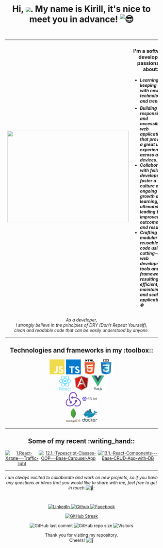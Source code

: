 <div align="center">
  <h1>
    Hi, <img src="https://raw.githubusercontent.com/MartinHeinz/MartinHeinz/master/wave.gif" width="32px">. My name is Kirill, it's nice to meet you in advance!
    <img src="https://fonts.gstatic.com/s/e/notoemoji/latest/1f60e/512.gif" alt="😎" width="32px">
  </h1>
</div>

<br>

<div align="center">

| <img src="https://media3.giphy.com/media/qgQUggAC3Pfv687qPC/giphy.gif?cid=ecf05e47ke0hdyi3xzvawir8f9shyiqgjqfm29j8aan7286e&rid=giphy.gif&ct=g" align="center" width="400" height="300"> | <div align="center"><h3>I'm a software developer passionate about:</h3><p><ul><li align="start"><i>Learning and keeping up with new technologies and trends.:chart_with_upwards_trend:</i></li><li align="start"><i>Building responsive and accessible web applications that provide a great user experience across all devices.:iphone:</i></li><li align="start"><i>Collaborating with fellow developers to foster a culture of ongoing growth and learning, ultimately leading to improved outcomes and results.🤝</i></li> <li align="start"><i>Crafting modular and reusable code using cutting-edge web development tools and frameworks, resulting in efficient, maintainable, and scalable applications.:globe_with_meridians:</i></li></ul></p></div> 
| :-: | :-: |

</div>
                                                                                                                                                 
<p align="center">
  <i>
    As a developer, <br>
    I strongly believe in the principles of DRY (Don't Repeat Yourself), <br>
    clean and readable code that can be easily understood by anyone.
  </i>
</p>

<hr>

<h2 align="center">
  Technologies and frameworks in my :toolbox::
</h2>
             
<p align="center">
  <img src="https://github.com/devicons/devicon/blob/master/icons/javascript/javascript-plain.svg" alt="Javascript" width="50" height="50">
  <img src="https://github.com/devicons/devicon/blob/master/icons/typescript/typescript-plain.svg" alt="Typescript" width="50" height="50">
  <img src="https://github.com/devicons/devicon/blob/master/icons/html5/html5-original-wordmark.svg" alt="HTML 5" width="50" height="50">
  <img src="https://github.com/devicons/devicon/blob/master/icons/css3/css3-original-wordmark.svg" alt="CSS 3" width="50" height="50">
  
  <br>
  
  <img src="https://github.com/devicons/devicon/blob/master/icons/react/react-original-wordmark.svg" alt="React" width="50" height="50">
  <img src="https://github.com/devicons/devicon/blob/master/icons/angularjs/angularjs-original.svg" alt="Angular" width="50" height="50">
  <img src="https://github.com/devicons/devicon/blob/master/icons/vuejs/vuejs-original-wordmark.svg" alt="VueJS" width="50" height="50">
  <!--  <img src="https://github.com/devicons/devicon/blob/master/icons/nextjs/nextjs-original-wordmark.svg" alt="NextJS" width="50" height="50">   -->
    
 <br>

  <img src="https://github.com/devicons/devicon/blob/master/icons/redux/redux-original.svg" alt="Redux" width="50" height="50">
  <img src="https://github.com/devicons/devicon/blob/master/icons/eslint/eslint-original-wordmark.svg" alt="ESLint" width="50" height="50">
  <!--  <img src="https://github.com/devicons/devicon/blob/master/icons/jest/jest-plain.svg" alt="Jest" width="50" height="50">
  <img src="https://github.com/devicons/devicon/blob/master/icons/npm/npm-original-wordmark.svg" alt="npm" width="50" height="50">
  <img src="https://github.com/devicons/devicon/blob/master/icons/github/github-original.svg" alt="Github" width="50" height="50">   -->
    
  <br>
  
<!--  <img src="https://github.com/devicons/devicon/blob/master/icons/nodejs/nodejs-original.svg" alt="nodeJS" width="50" height="50">
 <img src="https://github.com/devicons/devicon/blob/master/icons/express/express-original-wordmark.svg" alt="Express" width="50" height="50"> 
 <img src="https://github.com/devicons/devicon/blob/master/icons/graphql/graphql-plain-wordmark.svg" alt="GraphQL" width="50" height="50"> 
 <img src="https://github.com/devicons/devicon/blob/master/icons/mysql/mysql-original-wordmark.svg" alt="MySQL" width="50" height="50">   -->
 <img src="https://github.com/devicons/devicon/blob/master/icons/mongodb/mongodb-original-wordmark.svg" alt="MongoDB" width="50" height="50">
 <img src="https://github.com/devicons/devicon/blob/master/icons/docker/docker-original-wordmark.svg" alt="Docker" width="50" height="50">
</p>

<hr>

<h2 align="center">
  Some of my recent :writing_hand::
</h2>

<div align="center">
  <div style="display: flex; justify-content: center;">
    <a href="https://github.com/MrKirilsReinke/1.React-Xstate---Traffic-light">
      <img src="https://github-readme-stats.vercel.app/api/pin/?username=MrKirilsReinke&repo=1.React-Xstate---Traffic-light" alt="1.React-Xstate---Traffic-light" />
    </a>
    <a href="https://github.com/MrKirilsReinke/12.1.-Typescript-Classes-OOP---Base-Carousel-App">
      <img src="https://github-readme-stats.vercel.app/api/pin/?username=MrKirilsReinke&repo=12.1.-Typescript-Classes-OOP---Base-Carousel-App" alt="12.1.-Typescript-Classes-OOP---Base-Carousel-App" />
    </a>
    <a href="https://github.com/MrKirilsReinke/13.1.-React-Components---Base-CRUD-App-with-DB">
      <img src="https://github-readme-stats.vercel.app/api/pin/?username=MrKirilsReinke&repo=13.1.-React-Components---Base-CRUD-App-with-DB" alt="13.1.-React-Components---Base-CRUD-App-with-DB" />
    </a>
  </div>
</div>

<hr>

<p align="center">   
  <i>
    I am always excited to collaborate and work on new projects, so if you have any questions or ideas that you would like to share with me, feel free to get in touch
    <img src="https://fonts.gstatic.com/s/e/notoemoji/latest/1f680/512.gif" alt="🚀" width="20px" height="20px">:
  </i>
</p>

<br>

<p align="center">   
    <a href="https://www.linkedin.com/in/kirilsreinke/">
    <img src="https://img.shields.io/badge/linkedin-%230077B5.svg?&style=for-the-badge&logo=linkedin&logoColor=white&color=071A2C" alt="LinkedIn"/>
  </a>
  <a href="https://github.com/MrKirilsReinke">
    <img src="https://img.shields.io/badge/github-0?style=for-the-badge&logo=github&logoColor=white&color=071A2C"" alt="Github"/>
  </a>
    <a href="https://mail.google.com/mail/u/0/#inbox?compose=CllgCJqVPLWqHqdbGNHGrQKwLzfLnbNntzCMBmZpBlMxpFKRcFrGdwFSXHsbxbDlkBWvMcRztWg">
    <img src="https://img.shields.io/badge/gmail-%231877F2.svg?&style=for-the-badge&logo=gmail&logoColor=white&color=071A2C" alt="Facebook"/>
  </a>
</p>   
                 
<div align="center">
  
  [![GitHub Streak](https://github-readme-streak-stats.herokuapp.com?user=MrKirilsReinke&theme=vue&background=071A2C)](https://git.io/streak-stats)
  
</div>

<div align="center">
  
  ![GitHub last commit](https://img.shields.io/github/last-commit/MrKirilsReinke/MrKirilsReinke?color=%230ABF53&logo=Github)
  ![GitHub repo size](https://img.shields.io/github/repo-size/MrKirilsReinke/MrKirilsReinke?color=%230ABF53&logo=Github)
  ![Visitors](https://api.visitorbadge.io/api/visitors?path=https%3A%2F%2Fgithub.com%2FMrKirilsReinke&countColor=%230abf53&style=flat)
  
</div>
                   
                   
<p align="center">
  Thank you for visiting my repository. 
  <br>
  Cheers!
  <img src="https://fonts.gstatic.com/s/e/notoemoji/latest/1f37b/512.gif" alt="🍻" width="20px" height="20px">
</p> 
                                                                                                                                                 
<!--
**MrKirilsReinke/MrKirilsReinke** is a ✨ _special_ ✨ repository because its `README.md` (this file) appears on your GitHub profile.

Here are some ideas to get you started:

- 🔭 I’m currently working on 
- 🌱 I’m currently learning ...
- 👯 I’m looking to collaborate on ...
- 🤔 I’m looking for help with ...
- 💬 Ask me about ...
- 📫 How to reach me: ...
- 😄 Pronouns: ...
- ⚡ Fun fact: ...
-->
